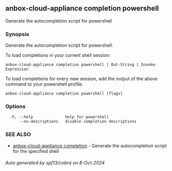 ## anbox-cloud-appliance completion powershell

Generate the autocompletion script for powershell

### Synopsis

Generate the autocompletion script for powershell.

To load completions in your current shell session:

	anbox-cloud-appliance completion powershell | Out-String | Invoke-Expression

To load completions for every new session, add the output of the above command
to your powershell profile.


```
anbox-cloud-appliance completion powershell [flags]
```

### Options

```
  -h, --help              help for powershell
      --no-descriptions   disable completion descriptions
```

### SEE ALSO

* [anbox-cloud-appliance completion](anbox-cloud-appliance_completion.md)	 - Generate the autocompletion script for the specified shell

###### Auto generated by spf13/cobra on 8-Oct-2024
